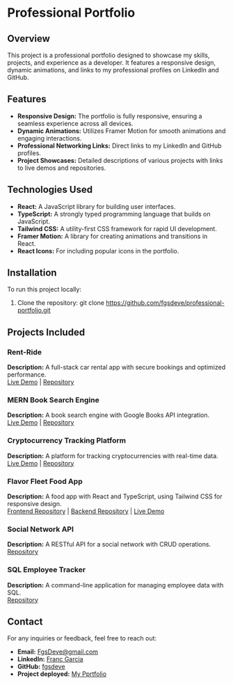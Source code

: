 # Professional Portfolio

## Overview
This project is a professional portfolio designed to showcase my skills, projects, and experience as a developer. It features a responsive design, dynamic animations, and links to my professional profiles on LinkedIn and GitHub.

## Features
- **Responsive Design:** The portfolio is fully responsive, ensuring a seamless experience across all devices.
- **Dynamic Animations:** Utilizes Framer Motion for smooth animations and engaging interactions.
- **Professional Networking Links:** Direct links to my LinkedIn and GitHub profiles.
- **Project Showcases:** Detailed descriptions of various projects with links to live demos and repositories.

## Technologies Used
- **React:** A JavaScript library for building user interfaces.
- **TypeScript:** A strongly typed programming language that builds on JavaScript.
- **Tailwind CSS:** A utility-first CSS framework for rapid UI development.
- **Framer Motion:** A library for creating animations and transitions in React.
- **React Icons:** For including popular icons in the portfolio.

## Installation
To run this project locally:

1. Clone the repository:
   git clone https://github.com/fgsdeve/professional-portfolio.git

## Projects Included

### Rent-Ride
**Description:** A full-stack car rental app with secure bookings and optimized performance.  
[Live Demo](https://rent-ride-jzpq.onrender.com/) | [Repository](https://github.com/14jjfenlason/car-rental.git)

### MERN Book Search Engine
**Description:** A book search engine with Google Books API integration.  
[Live Demo](https://mern-book-search-engine-2-1cso.onrender.com/) | [Repository](https://github.com/fgsdeve/MERN-Book-Search-Engine.git)

### Cryptocurrency Tracking Platform
**Description:** A platform for tracking cryptocurrencies with real-time data.  
[Live Demo](https://crypto-maven.onrender.com) | [Repository](https://github.com/fgsdeve/Crypto-Maven)

### Flavor Fleet Food App
**Description:** A food app with React and TypeScript, using Tailwind CSS for responsive design.  
[Frontend Repository](#) | [Backend Repository](#) | [Live Demo](#)

### Social Network API
**Description:** A RESTful API for a social network with CRUD operations.  
[Repository](https://github.com/fgsdeve/social-network-api)

### SQL Employee Tracker
**Description:** A command-line application for managing employee data with SQL.  
[Repository](https://github.com/fgsdeve/SQL-Employee-Tracker)

## Contact
For any inquiries or feedback, feel free to reach out:

- **Email:** [FgsDeve@gmail.com](mailto:FgsDeve@gmail.com)
- **LinkedIn:** [Franc Garcia](https://www.linkedin.com/in/francggarcia/)
- **GitHub:** [fgsdeve](https://github.com/fgsdeve)
- **Project deployed:** [My Pprtfolio](https://myportfollii0.netlify.app/)
